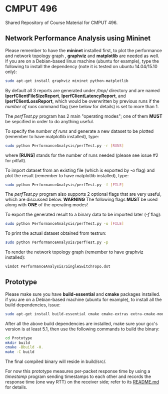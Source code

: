 # CMPUT 496
Shared Repository of Course Material for CMPUT 496.

## Network Performance Analysis using Mininet
Please remember to have the **mininet** installed first, to plot the performance
and network topology graph , **graphviz** and **matplotlib** are needed as well.
If you are on a Debian-based linux machine (ubuntu for example), type the
following to install the dependency
(note it is tested on ubuntu 14.04/15.10 only):
```bash
sudo apt-get install graphviz mininet python-matplotlib
```
By default all 3 reports are generated under */tmp/* directory and are named
**IperfClientFileSizeReport**, **IperfClientLatencyReport**, and
**IperfClientLossReport**, which would be overwritten by previous runs if the
*number of runs* command flag (see below for details) is set to more than 1.

The *perfTest.py* program has 2 main "operating modes"; one of them **MUST** be
sepcified in order to do anything useful.

To specify the *number of runs* and generate a new dataset to be plotted
(remember to have matplotlib installed), type:
```bash
sudo python PerformanceAnalysis/perfTest.py -r [RUNS]
```
where **[RUNS]** stands for the number of runs needed
(please see issue #2 for pitfall).

To import dataset from an existing file (which is exported by *-o* flag) and
plot the result (remember to have matplotlib installed), type:
```bash
sudo python PerformanceAnalysis/perfTest.py -f [FILE]
```

The *perfTest.py* program also supports 2 optional flags that are very useful,
which are discussed below.
**WARNING**
The following flags **MUST** be used along with **ONE** of the operating modes!

To export the generated result to a binary data to be imported later
(*-f* flag):
```bash
sudo python PerformanceAnalysis/perfTest.py -o [FILE]
```

To print the actual dataset obtained from testrun:
```bash
sudo python PerformanceAnalysis/perfTest.py -p
```

To render the network topology graph (remember to have graphviz installed):
```bash
vimdot PerformanceAnalysis/SingleSwitchTopo.dot
```

## Prototype
Please make sure you have **build-essential** and **cmake** packages installed.
if you are on a Debian-based machine (ubuntu for example), to install all the
build dependencies, issue:
```bash
sudo apt-get install build-essential cmake cmake-extras extra-cmake-modules
```
After all the above build dependencies are installed, make sure your gcc's
version is at least 5.1, then use the following commands to build the binary:
```bash
cd Prototype
mkdir build
cmake -Bbuild -H.
make -C build
```
The final compiled binary will reside in build/src/.

For now this prototype measures per-packet response time by using a *timestamp*
program sending timestamps to each other and records the response time (one
way RTT) on the receiver side; refer to its [README.md](./Prototype/README.md)
for details.
